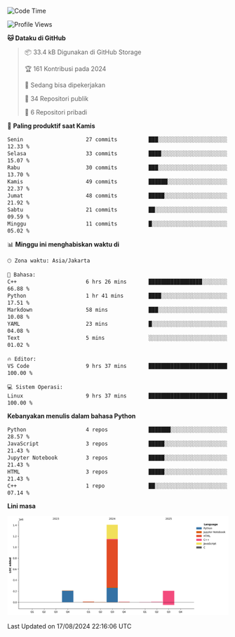 <!--START_SECTION:waka-->
![Code Time](http://img.shields.io/badge/Code%20Time-10%20hrs%2054%20mins-blue)

![Profile Views](http://img.shields.io/badge/Profil%20dilihat-625-blue)

**🐱 Dataku di GitHub** 

> 📦 33.4 kB Digunakan di GitHub Storage 
 > 
> 🏆 161 Kontribusi pada 2024
 > 
> 💼 Sedang bisa dipekerjakan
 > 
> 📜 34 Repositori publik 
 > 
> 🔑 6 Repositori pribadi 
 > 
📅 **Paling produktif saat Kamis** 

```text
Senin                    27 commits          ███░░░░░░░░░░░░░░░░░░░░░░   12.33 % 
Selasa                   33 commits          ████░░░░░░░░░░░░░░░░░░░░░   15.07 % 
Rabu                     30 commits          ███░░░░░░░░░░░░░░░░░░░░░░   13.70 % 
Kamis                    49 commits          ██████░░░░░░░░░░░░░░░░░░░   22.37 % 
Jumat                    48 commits          █████░░░░░░░░░░░░░░░░░░░░   21.92 % 
Sabtu                    21 commits          ██░░░░░░░░░░░░░░░░░░░░░░░   09.59 % 
Minggu                   11 commits          █░░░░░░░░░░░░░░░░░░░░░░░░   05.02 % 
```


📊 **Minggu ini menghabiskan waktu di** 

```text
🕑︎ Zona waktu: Asia/Jakarta

💬 Bahasa: 
C++                      6 hrs 26 mins       █████████████████░░░░░░░░   66.88 % 
Python                   1 hr 41 mins        ████░░░░░░░░░░░░░░░░░░░░░   17.51 % 
Markdown                 58 mins             ███░░░░░░░░░░░░░░░░░░░░░░   10.08 % 
YAML                     23 mins             █░░░░░░░░░░░░░░░░░░░░░░░░   04.08 % 
Text                     5 mins              ░░░░░░░░░░░░░░░░░░░░░░░░░   01.02 % 

🔥 Editor: 
VS Code                  9 hrs 37 mins       █████████████████████████   100.00 % 

💻 Sistem Operasi: 
Linux                    9 hrs 37 mins       █████████████████████████   100.00 % 
```

**Kebanyakan menulis dalam bahasa Python** 

```text
Python                   4 repos             ███████░░░░░░░░░░░░░░░░░░   28.57 % 
JavaScript               3 repos             █████░░░░░░░░░░░░░░░░░░░░   21.43 % 
Jupyter Notebook         3 repos             █████░░░░░░░░░░░░░░░░░░░░   21.43 % 
HTML                     3 repos             █████░░░░░░░░░░░░░░░░░░░░   21.43 % 
C++                      1 repo              ██░░░░░░░░░░░░░░░░░░░░░░░   07.14 % 
```



**Lini masa**

![Lines of Code chart](https://raw.githubusercontent.com/yusuf601/yusuf601/main/assets/bar_graph.png)


 Last Updated on 17/08/2024 22:16:06 UTC
<!--END_SECTION:waka-->
